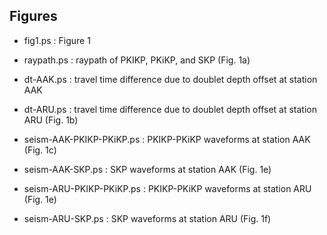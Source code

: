 
## Figures

- fig1.ps : Figure 1

- raypath.ps : raypath of PKIKP, PKiKP, and SKP (Fig. 1a)

- dt-AAK.ps : travel time difference due to doublet depth offset at station AAK

- dt-ARU.ps : travel time difference due to doublet depth offset at station ARU (Fig. 1b)

- seism-AAK-PKIKP-PKiKP.ps : PKIKP-PKiKP waveforms at station AAK (Fig. 1c)

- seism-AAK-SKP.ps : SKP waveforms at station AAK (Fig. 1e)

- seism-ARU-PKIKP-PKiKP.ps : PKIKP-PKiKP waveforms at station ARU (Fig. 1e)

- seism-ARU-SKP.ps : SKP waveforms at station ARU (Fig. 1f)

